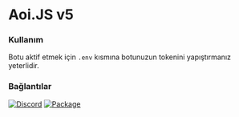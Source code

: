# Aoi.JS v5

### Kullanım
Botu aktif etmek için `.env` kısmına botunuzun tokenini yapıştırmanız yeterlidir.
### Bağlantılar
[![Discord](https://img.shields.io/discord/977952292538048562?color=5865F2&label=Discord&style=for-the-badge)](https://discord.gg/2fqm7329mj) [![Package](https://img.shields.io/badge/Aoi.js-5.1.2-green?style=for-the-badge)](https://www.npmjs.com/package/aoi.js)
